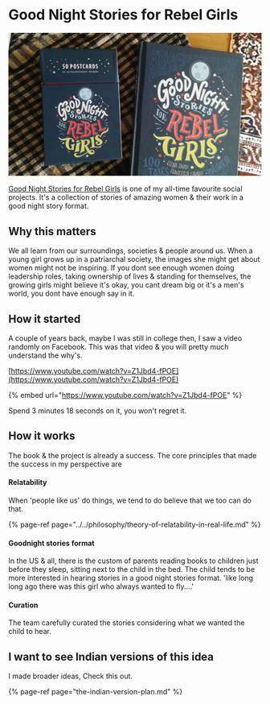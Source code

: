 # Good Night Stories for Rebel Girls

![Reble girls Book &amp; Postcard I bought for nieces.](../../.gitbook/assets/img_20200905_095914-1-.jpg)

[Good Night Stories for Rebel Girls](https://www.rebelgirls.com/) is one of my all-time favourite social projects. It's a collection of stories of amazing women & their work in a good night story format.

## Why this matters 

We all learn from our surroundings, societies & people around us. When a young girl grows up in a patriarchal society, the images she might get about women might not be inspiring. If you dont see enough women doing leadership roles, taking ownership of lives & standing for themselves, the growing girls might believe it's okay, you cant dream big or it's a men's world, you dont have enough say in it.

## How it started

A couple of years back, maybe I was still in college then, I saw a video randomly on Facebook. This was that video & you will pretty much understand the why's.

[https://www.youtube.com/watch?v=Z1Jbd4-fPOE](https://www.youtube.com/watch?v=Z1Jbd4-fPOE)

{% embed url="https://www.youtube.com/watch?v=Z1Jbd4-fPOE" %}

Spend 3 minutes 18 seconds on it, you won't regret it.

## How it works

The book & the project is already a success. The core principles that made the success in my perspective are

#### Relatability

When 'people like us' do things, we tend to do believe that we too can do that.

{% page-ref page="../../philosophy/theory-of-relatability-in-real-life.md" %}

#### Goodnight stories format

In the US & all, there is the custom of parents reading books to children just before they sleep, sitting next to the child in the bed. The child tends to be more interested in hearing stories in a good night stories format. 'like long long ago there was this girl who always wanted to fly....'

#### Curation

The team carefully curated the stories considering what we wanted the child to hear.

## I want to see Indian versions of this idea

I made broader ideas, Check this out. 

{% page-ref page="the-indian-version-plan.md" %}



## 




